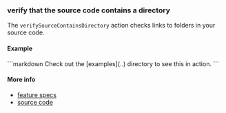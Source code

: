 ### verify that the source code contains a directory

The `verifySourceContainsDirectory` action checks links to folders
in your source code.

#### Example


<a class="tr_runMarkdownInTextrun">
```markdown
<a class="tr_verifySourceContainsDirectory">
  Check out the [examples](..) directory to see this in action.
</a>
```
</a>


#### More info

- [feature specs](../../features/actions/built-in/verify-source-contains-directory/verify-source-contains-directory.feature)
- [source code](../../src/actions/built-in/verify-source-contains-directory.js)
